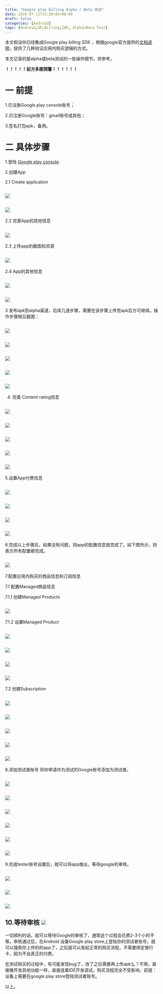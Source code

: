 ```yaml
---
title: "Google play billing Alpha / Beta 测试"
date: 2018-07-11T15:29:05+08:00
draft: false
categories: [Android]
tags: [Android,GP,Billing,IAP, Alpha/Bata Test]
---
```


本文假设你已经集成Google play billing SDK ，根据google官方提供的[文档说明](https://developer.android.com/google/play/billing/billing_testing)，提供了几种验证应用内购买逻辑的方式。

本文记录的是alpha或beta测试的一些操作细节。供参考。

**！！！！！前方多图预警！！！！！！**

# 一 前提

1.已注册Google play console账号；

2.已注册Google账号：gmail账号或其他；

3.签名打包apk，备用。

# 二 具体步骤

1.登陆 [Google play console]().

2.创建App

2.1 Create application

![](/img/03_gp_billing/00.png)
---
![](/img/03_gp_billing/01.png)
---
2.2 完善App的其他信息

![](/img/03_gp_billing/02.png)
---

2.3 上传app的截图和资源

![](/img/03_gp_billing/03.png)
---

2.4 App的其他信息

![](/img/03_gp_billing/04.png)
---
![](/img/03_gp_billing/05.png)
---
3 发布apk到alpha渠道，后续几道步骤，需要在该步骤上传完apk后方可继续。操作步骤相见截图：

![](/img/03_gp_billing/06.png)
---
![](/img/03_gp_billing/07.png)
---
![](/img/03_gp_billing/08.png)
---
![](/img/03_gp_billing/09.png)
---
![](/img/03_gp_billing/10.png)
---
4. 完善 Content rating信息

![](/img/03_gp_billing/11.png)
---
![](/img/03_gp_billing/12.png)
---
![](/img/03_gp_billing/13.png)
---
![](/img/03_gp_billing/14.png)
---
![](/img/03_gp_billing/15.png)
---
5.设置App付费信息

![](/img/03_gp_billing/16.png)
---
![](/img/03_gp_billing/17.png)
---
![](/img/03_gp_billing/18.png)
---
![](/img/03_gp_billing/19.png)
---
6.完成以上步骤后，如果没有问题，则app的配置信息就完成了。如下图所示，则表示所有配置都完成。

![](/img/03_gp_billing/20.png)
---


7.配置应用内购买的商品信息和订阅信息

7.1 配置Managed商品信息

7.1.1 创建Managed Products

![](/img/03_gp_billing/21.png)
---
7.1.2 设置Managed Product

![](/img/03_gp_billing/22.png)
---
![](/img/03_gp_billing/23.png)
---
![](/img/03_gp_billing/24.png)
---
![](/img/03_gp_billing/25.png)
---
7.2 创建Subscription

![](/img/03_gp_billing/26.png)
---
![](/img/03_gp_billing/27.png)
---
![](/img/03_gp_billing/28.png)
---
![](/img/03_gp_billing/29.png)
---
![](/img/03_gp_billing/30.png)
---
8.添加测试者账号
将你申请作为测试的Google账号添加为测试者。

![](/img/03_gp_billing/31.png)
---
![](/img/03_gp_billing/32.png)
---
![](/img/03_gp_billing/33.png)
---
![](/img/03_gp_billing/34.png)
---
![](/img/03_gp_billing/35.png)
---
![](/img/03_gp_billing/36.png)
---
9.完成tester账号设置后，就可以将app推出，等待google的审核。

![](/img/03_gp_billing/37.png)
---
![](/img/03_gp_billing/38.png)
---
![](/img/03_gp_billing/39.png)
---

10.等待审核
![](/img/03_gp_billing/40.png)
---

一切顺利的话，就可以等待Google的审核了，通常这个过程会花费2-3个小时不等。审核通过后，在Android 设备Google play store上登陆你的测试者账号，就可以搜索你上传的的app了，之后就可以发起正常的购买流程，不需要绑定银行卡，因为不会真正的付费。

在测试购买的过程中，有可能发现bug了，改了之后需要再上传apk么？不用，直接像开发其他功能一样，直接连着IDE开发调试，购买流程完全不受影响，前提：设备上需要在google play store登陆测试者账号。

以上。